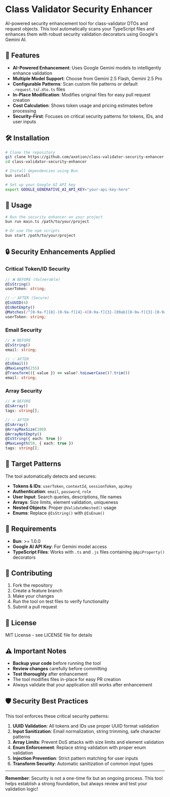 # Class Validator Security Enhancer

AI-powered security enhancement tool for class-validator DTOs and request objects. This tool automatically scans your TypeScript files and enhances them with robust security validation decorators using Google's Gemini AI.

## 🔧 Features

- **AI-Powered Enhancement**: Uses Google Gemini models to intelligently enhance validation
- **Multiple Model Support**: Choose from Gemini 2.5 Flash, Gemini 2.5 Pro
- **Configurable Patterns**: Scan custom file patterns or default `.request.ts`/`.dto.ts` files
- **In-Place Modification**: Modifies original files for easy pull request creation
- **Cost Calculation**: Shows token usage and pricing estimates before processing
- **Security-First**: Focuses on critical security patterns for tokens, IDs, and user inputs

## 🛠 Installation

```bash
# Clone the repository
git clone https://github.com/axotion/class-validator-security-enhancer.git
cd class-validator-security-enhancer

# Install dependencies using Bun
bun install

# Set up your Google AI API key
export GOOGLE_GENERATIVE_AI_API_KEY="your-api-key-here"
```

## 📖 Usage

```bash
# Run the security enhancer on your project
bun run main.ts /path/to/your/project

# Or use the npm scripts
bun start /path/to/your/project
```

## 🔒 Security Enhancements Applied

### Critical Token/ID Security
```typescript
// ❌ BEFORE (Vulnerable)
@IsString()
userToken: string;

// ✅ AFTER (Secure)
@IsUUID(4)
@IsNotEmpty()
@Matches(/^[0-9a-f]{8}-[0-9a-f]{4}-4[0-9a-f]{3}-[89ab][0-9a-f]{3}-[0-9a-f]{12}$/i)
userToken: string;
```

### Email Security
```typescript
// ❌ BEFORE
@IsString()
email: string;

// ✅ AFTER
@IsEmail()
@MaxLength(255)
@Transform(({ value }) => value?.toLowerCase()?.trim())
email: string;
```

### Array Security
```typescript
// ❌ BEFORE
@IsArray()
tags: string[];

// ✅ AFTER
@IsArray()
@ArrayMaxSize(100)
@ArrayNotEmpty()
@IsString({ each: true })
@MaxLength(50, { each: true })
tags: string[];
```

## 🎯 Target Patterns

The tool automatically detects and secures:

- **Tokens & IDs**: `userToken`, `contextId`, `sessionToken`, `apiKey`
- **Authentication**: `email`, `password`, `role`
- **User Input**: Search queries, descriptions, file names
- **Arrays**: Size limits, element validation, uniqueness
- **Nested Objects**: Proper `@ValidateNested()` usage
- **Enums**: Replace `@IsString()` with `@IsEnum()`

## 📝 Requirements

- **Bun**: >= 1.0.0
- **Google AI API Key**: For Gemini model access
- **TypeScript Files**: Works with `.ts` and `.js` files containing `@ApiProperty()` decorators

## 🤝 Contributing

1. Fork the repository
2. Create a feature branch
3. Make your changes
4. Run the tool on test files to verify functionality
5. Submit a pull request

## 📄 License

MIT License - see LICENSE file for details

## ⚠️ Important Notes

- **Backup your code** before running the tool
- **Review changes** carefully before committing
- **Test thoroughly** after enhancement
- The tool modifies files in-place for easy PR creation
- Always validate that your application still works after enhancement

## 🛡️ Security Best Practices

This tool enforces these critical security patterns:

1. **UUID Validation**: All tokens and IDs use proper UUID format validation
2. **Input Sanitization**: Email normalization, string trimming, safe character patterns
3. **Array Limits**: Prevent DoS attacks with size limits and element validation
4. **Enum Enforcement**: Replace string validation with proper enum validation
5. **Injection Prevention**: Strict pattern matching for user inputs
6. **Transform Security**: Automatic sanitization of common input types

---

**Remember**: Security is not a one-time fix but an ongoing process. This tool helps establish a strong foundation, but always review and test your validation logic!
